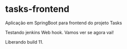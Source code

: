 # tasks-frontend
Aplicação em SpringBoot para frontend do projeto Tasks

Testando jenkins Web hook. Vamos ver se agora vai!

Liberando build 11.
